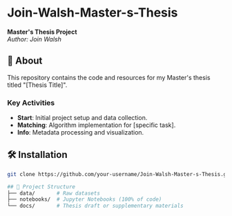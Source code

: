 # Join-Walsh-Master-s-Thesis  
**Master's Thesis Project**  
*Author: Join Walsh*  

## 📖 About  
This repository contains the code and resources for my Master's thesis titled "[Thesis Title]".  

### Key Activities  
- **Start**: Initial project setup and data collection.  
- **Matching**: Algorithm implementation for [specific task].  
- **Info**: Metadata processing and visualization.  

## 🛠️ Installation  
```bash
git clone https://github.com/your-username/Join-Walsh-Master-s-Thesis.git

## 📂 Project Structure  
├── data/       # Raw datasets
├── notebooks/  # Jupyter Notebooks (100% of code)
└── docs/       # Thesis draft or supplementary materials
